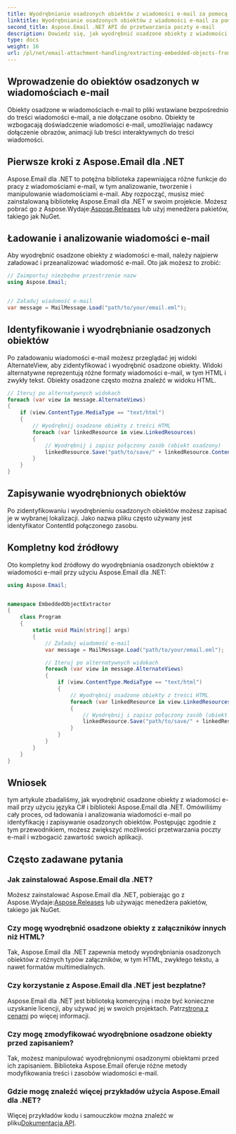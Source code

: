 ```yaml
---
title: Wyodrębnianie osadzonych obiektów z wiadomości e-mail za pomocą języka C#
linktitle: Wyodrębnianie osadzonych obiektów z wiadomości e-mail za pomocą języka C#
second_title: Aspose.Email .NET API do przetwarzania poczty e-mail
description: Dowiedz się, jak wyodrębnić osadzone obiekty z wiadomości e-mail przy użyciu języka C# i Aspose.Email dla .NET. Przewodnik krok po kroku z przykładami kodu.
type: docs
weight: 16
url: /pl/net/email-attachment-handling/extracting-embedded-objects-from-email-with-csharp/
---
```


## Wprowadzenie do obiektów osadzonych w wiadomościach e-mail

Obiekty osadzone w wiadomościach e-mail to pliki wstawiane bezpośrednio do treści wiadomości e-mail, a nie dołączane osobno. Obiekty te wzbogacają doświadczenie wiadomości e-mail, umożliwiając nadawcy dołączenie obrazów, animacji lub treści interaktywnych do treści wiadomości.

## Pierwsze kroki z Aspose.Email dla .NET

 Aspose.Email dla .NET to potężna biblioteka zapewniająca różne funkcje do pracy z wiadomościami e-mail, w tym analizowanie, tworzenie i manipulowanie wiadomościami e-mail. Aby rozpocząć, musisz mieć zainstalowaną bibliotekę Aspose.Email dla .NET w swoim projekcie. Możesz pobrać go z Aspose.Wydaje:[Aspose.Releases](https://releases.aspose.com/email/net/) lub użyj menedżera pakietów, takiego jak NuGet.

## Ładowanie i analizowanie wiadomości e-mail

Aby wyodrębnić osadzone obiekty z wiadomości e-mail, należy najpierw załadować i przeanalizować wiadomość e-mail. Oto jak możesz to zrobić:

```csharp
// Zaimportuj niezbędne przestrzenie nazw
using Aspose.Email;


// Załaduj wiadomość e-mail
var message = MailMessage.Load("path/to/your/email.eml");
```

## Identyfikowanie i wyodrębnianie osadzonych obiektów

Po załadowaniu wiadomości e-mail możesz przeglądać jej widoki AlternateView, aby zidentyfikować i wyodrębnić osadzone obiekty. Widoki alternatywne reprezentują różne formaty wiadomości e-mail, w tym HTML i zwykły tekst. Obiekty osadzone często można znaleźć w widoku HTML.

```csharp
// Iteruj po alternatywnych widokach
foreach (var view in message.AlternateViews)
{
    if (view.ContentType.MediaType == "text/html")
    {
        // Wyodrębnij osadzone obiekty z treści HTML
        foreach (var linkedResource in view.LinkedResources)
        {
            // Wyodrębnij i zapisz połączony zasób (obiekt osadzony)
            linkedResource.Save("path/to/save/" + linkedResource.ContentId);
        }
    }
}
```

## Zapisywanie wyodrębnionych obiektów

Po zidentyfikowaniu i wyodrębnieniu osadzonych obiektów możesz zapisać je w wybranej lokalizacji. Jako nazwa pliku często używany jest identyfikator ContentId połączonego zasobu.

## Kompletny kod źródłowy

Oto kompletny kod źródłowy do wyodrębniania osadzonych obiektów z wiadomości e-mail przy użyciu Aspose.Email dla .NET:

```csharp
using Aspose.Email;


namespace EmbeddedObjectExtractor
{
    class Program
    {
        static void Main(string[] args)
        {
            // Załaduj wiadomość e-mail
            var message = MailMessage.Load("path/to/your/email.eml");

            // Iteruj po alternatywnych widokach
            foreach (var view in message.AlternateViews)
            {
                if (view.ContentType.MediaType == "text/html")
                {
                    // Wyodrębnij osadzone obiekty z treści HTML
                    foreach (var linkedResource in view.LinkedResources)
                    {
                        // Wyodrębnij i zapisz połączony zasób (obiekt osadzony)
                        linkedResource.Save("path/to/save/" + linkedResource.ContentId);
                    }
                }
            }
        }
    }
}
```

## Wniosek

tym artykule zbadaliśmy, jak wyodrębnić osadzone obiekty z wiadomości e-mail przy użyciu języka C# i biblioteki Aspose.Email dla .NET. Omówiliśmy cały proces, od ładowania i analizowania wiadomości e-mail po identyfikację i zapisywanie osadzonych obiektów. Postępując zgodnie z tym przewodnikiem, możesz zwiększyć możliwości przetwarzania poczty e-mail i wzbogacić zawartość swoich aplikacji.

## Często zadawane pytania

### Jak zainstalować Aspose.Email dla .NET?

 Możesz zainstalować Aspose.Email dla .NET, pobierając go z Aspose.Wydaje:[Aspose.Releases](https://releases.aspose.com/email/net/) lub używając menedżera pakietów, takiego jak NuGet. 

### Czy mogę wyodrębnić osadzone obiekty z załączników innych niż HTML?

Tak, Aspose.Email dla .NET zapewnia metody wyodrębniania osadzonych obiektów z różnych typów załączników, w tym HTML, zwykłego tekstu, a nawet formatów multimedialnych.

### Czy korzystanie z Aspose.Email dla .NET jest bezpłatne?

 Aspose.Email dla .NET jest biblioteką komercyjną i może być konieczne uzyskanie licencji, aby używać jej w swoich projektach. Patrz[strona z cenami](https://purchase.aspose.com/pricing/email/net) po więcej informacji.

### Czy mogę zmodyfikować wyodrębnione osadzone obiekty przed zapisaniem?

Tak, możesz manipulować wyodrębnionymi osadzonymi obiektami przed ich zapisaniem. Biblioteka Aspose.Email oferuje różne metody modyfikowania treści i zasobów wiadomości e-mail.

### Gdzie mogę znaleźć więcej przykładów użycia Aspose.Email dla .NET?

 Więcej przykładów kodu i samouczków można znaleźć w pliku[Dokumentacja API](https://reference.aspose.com/email/net/). 